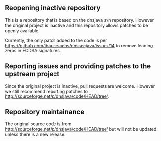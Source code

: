 ## Reopening inactive repository

This is a repository that is based on the dnsjava svn repository. However the original
project is inactive and this repository allows patches to be openly available.

Currently, the only patch added to the code is per https://github.com/ibauersachs/dnssecjava/issues/14 to remove leading zeros in ECDSA signatures.

## Reporting issues and providing patches to the upstream project

Since the original project is inactive, pull requests are welcome. However we still recommend reporting patches to http://sourceforge.net/p/dnsjava/code/HEAD/tree/.

## Repository maintainance

The original source code is from http://sourceforge.net/p/dnsjava/code/HEAD/tree/
but will not be updated unless there is a new release.
